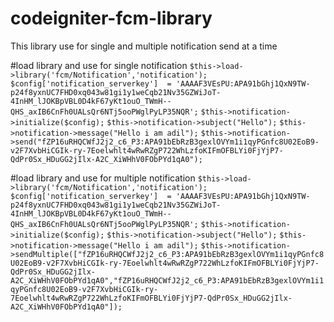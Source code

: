 # codeigniter-fcm-library
This library use for single and multiple notification send at a time 

#load library and use for single notification
`$this->load->library('fcm/Notification','notification');`
`$config['notification_serverkey']  = 'AAAAF3VEsPU:APA91bGhj1QxN9TW-p24f8yxnUC7FHD0xq043w81gi1y1weCqb21Nv35GZWiJoT-4InHM_lJOKBpVBL0D4kF67yKt1ouO_TWmH--QHS_axIB6CnFh0UALsQr6NTj5ooPWglPyLP35NQR';`
`$this->notification->initialize($config);`
`$this->notification->subject("Hello");`
`$this->notification->message("Hello i am adil");`
`$this->notification->send("fZP16uRHQCWfJ2j2_c6_P3:APA91bEbRzB3gexlOVYm1i1qyPGnfc8U02EoB9-v2F7XvbHiCGIk-ry-7Eoelwhlt4wRwRZgP722WhLzfoKIFmOFBLYi0FjYjP7-QdPr0Sx_HDuGG2jIlx-A2C_XiWHhV0FObPYd1qA0");
`

#load library and use for multiple notification
`$this->load->library('fcm/Notification','notification');`
`$config['notification_serverkey']  = 'AAAAF3VEsPU:APA91bGhj1QxN9TW-p24f8yxnUC7FHD0xq043w81gi1y1weCqb21Nv35GZWiJoT-4InHM_lJOKBpVBL0D4kF67yKt1ouO_TWmH--QHS_axIB6CnFh0UALsQr6NTj5ooPWglPyLP35NQR';`
`$this->notification->initialize($config);`
`$this->notification->subject("Hello");`
`$this->notification->message("Hello i am adil");`
`$this->notification->sendMultiple(["fZP16uRHQCWfJ2j2_c6_P3:APA91bEbRzB3gexlOVYm1i1qyPGnfc8U02EoB9-v2F7XvbHiCGIk-ry-7Eoelwhlt4wRwRZgP722WhLzfoKIFmOFBLYi0FjYjP7-QdPr0Sx_HDuGG2jIlx-A2C_XiWHhV0FObPYd1qA0","fZP16uRHQCWfJ2j2_c6_P3:APA91bEbRzB3gexlOVYm1i1qyPGnfc8U02EoB9-v2F7XvbHiCGIk-ry-7Eoelwhlt4wRwRZgP722WhLzfoKIFmOFBLYi0FjYjP7-QdPr0Sx_HDuGG2jIlx-A2C_XiWHhV0FObPYd1qA0"]);`
